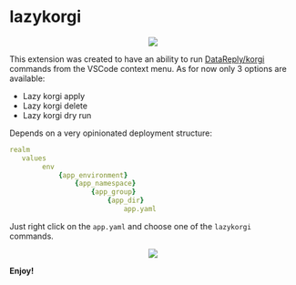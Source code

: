 # lazykorgi

<p align="center">
  <img src="https://user-images.githubusercontent.com/31778860/188382449-3c97221f-db06-4522-87f1-3141e68d8c81.png">
</p>

This extension was created to have an ability to run [DataReply/korgi](https://github.com/DataReply/korgi) commands from the VSCode context menu. As for now only 3 options are available:

- Lazy korgi apply
- Lazy korgi delete
- Lazy korgi dry run

Depends on a very opinionated deployment structure:
```yaml
realm
   values
        env
            {app_environment}
                {app_namespace}
                    {app_group}
                        {app_dir}
                            app.yaml
```
Just right click on the `app.yaml` and choose one of the `lazykorgi` commands.

<p align="center">
  <img src="https://user-images.githubusercontent.com/31778860/189173184-e6545db6-dcc7-4b1a-adc0-d3c7913e42ff.gif">
</p>

**Enjoy!**
